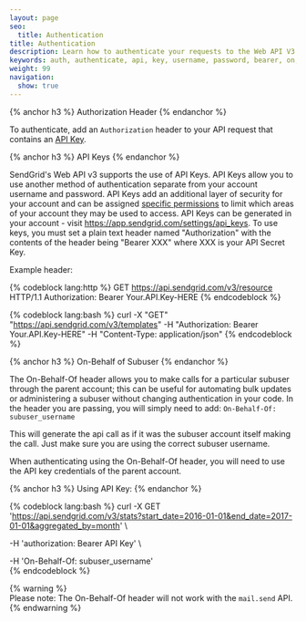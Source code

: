 ```yaml
---
layout: page
seo:
  title: Authentication
title: Authentication
description: Learn how to authenticate your requests to the Web API V3
keywords: auth, authenticate, api, key, username, password, bearer, on, behalf, subuser
weight: 99
navigation:
  show: true
---
```

{% anchor h3 %}
Authorization Header
{% endanchor %}

To authenticate, add an <code>Authorization</code> header to your API
request that contains an [API Key]({{root_url}}/API_Reference/Web_API_v3/API_Keys/index.html).

{% anchor h3 %}
API Keys
{% endanchor %}

SendGrid's Web API v3 supports the use of API Keys. API Keys allow you to use another method of authentication separate from your account username and password. API Keys add an additional layer of security for your account and can be assigned [specific permissions]({{root_url}}/API_Reference/Web_API_v3/API_Keys/api_key_permissions_list.html) to limit which areas of your account they may be used to access. API Keys can be generated in your account - visit <a href="https://app.sendgrid.com/settings/api_keys">https://app.sendgrid.com/settings/api_keys</a>. To use keys, you must set a plain text header named "Authorization" with the contents of the header being "Bearer XXX" where XXX is your API Secret Key.

Example header:

{% codeblock lang:http %}
GET https://api.sendgrid.com/v3/resource HTTP/1.1
Authorization: Bearer Your.API.Key-HERE
{% endcodeblock %}

{% codeblock lang:bash %}
curl -X "GET" "https://api.sendgrid.com/v3/templates" -H "Authorization: Bearer Your.API.Key-HERE" -H "Content-Type: application/json"
{% endcodeblock %}

{% anchor h3 %}
On-Behalf of Subuser
{% endanchor %}

The On-Behalf-Of header allows you to make calls for a particular subuser through the parent account; this can be useful for automating bulk updates or administering a subuser without changing authentication in your code. In the header you are passing, you will simply need to add: `On-Behalf-Of: subuser_username`

This will generate the api call as if it was the subuser account itself making the call. Just make sure you are using the correct subuser username.

When authenticating using the On-Behalf-Of header, you will need to use the API key credentials of the parent account.
 
{% anchor h3 %}
Using API Key:
{% endanchor %}


{% codeblock lang:bash %}
curl -X GET \
   'https://api.sendgrid.com/v3/stats?start_date=2016-01-01&end_date=2017-01-01&aggregated_by=month' \

   -H 'authorization: Bearer API Key' \

   -H 'On-Behalf-Of: subuser_username' \
{% endcodeblock %}

 {% warning %}  
 Please note: The On-Behalf-Of header will not work with the `mail.send` API.
 {% endwarning %}  
